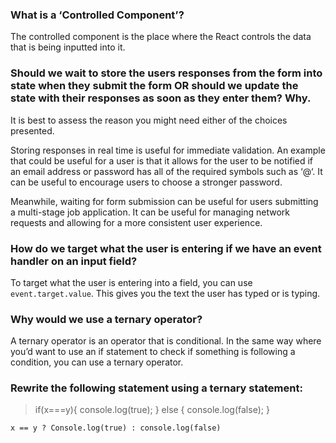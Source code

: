 ### What is a ‘Controlled Component’?

The controlled component is the place where the React controls the data that is being inputted into it.

### Should we wait to store the users responses from the form into state when they submit the form OR should we update the state with their responses as soon as they enter them? Why.

It is best to assess the reason you might need either of the choices presented.

Storing responses in real time is useful for immediate validation. An example that could be useful for a user is that it allows for the user to be notified if an email address or password has all of the required symbols such as ‘@‘. It can be useful to encourage users to choose a stronger password.

Meanwhile, waiting for form submission can be useful for users submitting a multi-stage job application. It can be useful for managing network requests and allowing for a more consistent user experience.

### How do we target what the user is entering if we have an event handler on an input field?

To target what the user is entering into a field, you can use `event.target.value`. This gives you the text the user has typed or is typing.

### Why would we use a ternary operator?

A ternary operator is an operator that is conditional. In the same way where you’d want to use an if statement to check if something is following a condition, you can use a ternary operator.

### Rewrite the following statement using a ternary statement:

> if(x===y){
> console.log(true);
> } else {
> console.log(false);
> }

`x == y ? Console.log(true) : console.log(false)`
